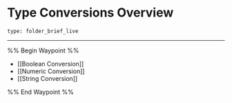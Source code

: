 # Type Conversions Overview
 
```ccard
type: folder_brief_live
```
 
---

%% Begin Waypoint %%
- [[Boolean Conversion]]
- [[Numeric Conversion]]
- [[String Conversion]]

%% End Waypoint %%